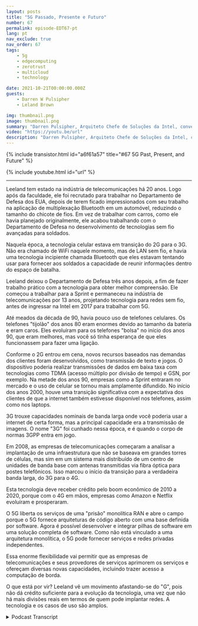 ```yaml
---
layout: posts
title: "5G Passado, Presente e Futuro"
number: 67
permalink: episode-EDT67-pt
lang: pt
nav_exclude: true
nav_order: 67
tags:
    - 5g
    - edgecomputing
    - zerotrust
    - multicloud
    - technology

date: 2021-10-21T00:00:00.000Z
guests:
    - Darren W Pulsipher
    - Leland Brown

img: thumbnail.png
image: thumbnail.png
summary: "Darren Pulsipher, Arquiteto Chefe de Soluções da Intel, conversa com Leeland Brown, Diretor Técnico de 5G da Intel Federal, sobre o passado, presente e futuro do 5G, com ênfase em seu uso pelo Departamento de Defesa. Parte 1 de 2."
video: "https://youtu.be/url"
description: "Darren Pulsipher, Arquiteto Chefe de Soluções da Intel, conversa com Leeland Brown, Diretor Técnico de 5G da Intel Federal, sobre o passado, presente e futuro do 5G, com ênfase em seu uso pelo Departamento de Defesa. Parte 1 de 2."
---
```


<div>
{% include transistor.html id="a6f61a57" title="#67 5G Past, Present, and Future" %}

{% include youtube.html id="url" %}
</div>

---

Leeland tem estado na indústria de telecomunicações há 20 anos. Logo após da faculdade, ele foi recrutado para trabalhar no Departamento de Defesa dos EUA, depois de terem ficado impressionados com seu trabalho na aplicação de multiplexação Bluetooth em um automóvel, reduzindo o tamanho do chicote de fios. Em vez de trabalhar com carros, como ele havia planejado originalmente, ele acabou trabalhando com o Departamento de Defesa no desenvolvimento de tecnologias sem fio avançadas para soldados.

Naquela época, a tecnologia celular estava em transição do 2G para o 3G. Não era chamado de WiFi naquele momento, mas de LAN sem fio, e havia uma tecnologia incipiente chamada Bluetooth que eles estavam tentando usar para fornecer aos soldados a capacidade de reunir informações dentro do espaço de batalha.

Leeland deixou o Departamento de Defesa três anos depois, a fim de fazer trabalho prático com a tecnologia para obter melhor compreensão. Ele começou a trabalhar para a Sprint e permaneceu na indústria de telecomunicações por 13 anos, projetando tecnologia para redes sem fio, antes de ingressar na Intel em 2017 para trabalhar com 5G.

Até meados da década de 90, havia pouco uso de telefones celulares. Os telefones "tijolão" dos anos 80 eram enormes devido ao tamanho da bateria e eram caros. Eles evoluíram para os telefones "bolsa" no início dos anos 90, que eram melhores, mas você só tinha esperança de que eles funcionassem para fazer uma ligação.

Conforme o 2G entrou em cena, novos recursos baseados nas demandas dos clientes foram desenvolvidos, como transmissão de texto e jogos. O dispositivo poderia realizar transmissões de dados em baixa taxa com tecnologias como TDMA (acesso múltiplo por divisão de tempo) e GSN, por exemplo. Na metade dos anos 90, empresas como a Sprint entraram no mercado e o uso de celular se tornou mais amplamente difundido. No início dos anos 2000, houve uma transição significativa com a expectativa dos clientes de que a internet também estivesse disponível nos telefones, assim como nos laptops.

3G trouxe capacidades nominais de banda larga onde você poderia usar a internet de certa forma, mas a principal capacidade era a transmissão de imagens. O nome "3G" foi cunhado nessa época, e é quando o corpo de normas 3GPP entra em jogo.

Em 2008, as empresas de telecomunicações começaram a analisar a implantação de uma infraestrutura que não se baseava em grandes torres de células, mas sim em um sistema mais distribuído de um centro de unidades de banda base com antenas transmitidas via fibra óptica para postes telefônicos. Isso marcou o início da transição para a verdadeira banda larga, do 3G para o 4G.

Esta tecnologia deve receber crédito pelo boom econômico de 2010 a 2020, porque com o 4G em mãos, empresas como Amazon e Netflix evoluíram e prosperaram.

O 5G liberta os serviços de uma "prisão" monolítica RAN e abre o campo porque o 5G fornece arquiteturas de código aberto com uma base definida por software. Agora é possível desenvolver e integrar pilhas de software em uma solução completa de software. Como não está vinculado a uma arquitetura monolítica, o 5G pode fornecer serviços e redes privadas independentes.

Essa enorme flexibilidade vai permitir que as empresas de telecomunicações e seus provedores de serviços aprimorem os serviços e ofereçam diversas novas capacidades, incluindo trazer acesso a computação de borda.

O que está por vir? Leeland vê um movimento afastando-se do "G", pois não dá crédito suficiente para a evolução da tecnologia, uma vez que não há mais divisões reais em termos de quem pode implantar redes. A tecnologia e os casos de uso são amplos.



<details>
<summary> Podcast Transcript </summary>

<p></p>

</details>
